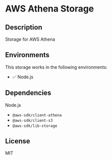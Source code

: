 # AWS Athena Storage

## Description

Storage for AWS Athena

## Environments

This storage works in the following environments:

- ✅ Node.js

## Dependencies

Node.js

- `@aws-sdk/client-athena`
- `@aws-sdk/client-s3`
- `@aws-sdk/lib-storage`

## License

MIT
